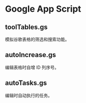 # Google App Script

## toolTables.gs

模拟谷歌表格的筛选和搜索功能。

## autoIncrease.gs

编辑表格时自增 ID 列序号。

## autoTasks.gs

编辑时自动执行的任务。

